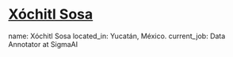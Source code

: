 # [Xóchitl Sosa](https://www.linkedin.com/in/xochitl-sosa-b3020a290)

name: Xóchitl Sosa
located_in: Yucatán, México.
current_job: Data Annotator at SigmaAI

